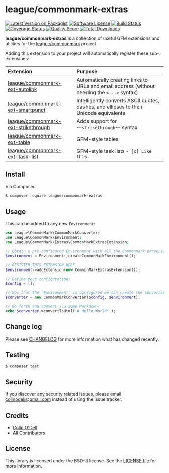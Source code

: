 # league/commonmark-extras

[![Latest Version on Packagist][ico-version]][link-packagist]
[![Software License][ico-license]](LICENSE.md)
[![Build Status][ico-travis]][link-travis]
[![Coverage Status][ico-scrutinizer]][link-scrutinizer]
[![Quality Score][ico-code-quality]][link-code-quality]
[![Total Downloads][ico-downloads]][link-downloads]

**league/commonmark-extras** is a collection of useful GFM extensions and utilities
for the [league/commonmark][link-league-commonmark] project.

Adding this extension to your project will automatically register these sub-extensions:

| **Extension** | **Purpose** |
| :------------ | :---------- |
| [league/commonmark-ext-autolink](https://github.com/thephpleague/commonmark-ext-autolink) | Automatically creating links to URLs and email address (without needing the `<...>` syntax) |
| [league/commonmark-ext-smartpunct](https://github.com/thephpleague/commonmark-ext-smartpunct) | Intelligently converts ASCII quotes, dashes, and ellipses to their Unicode equivalents |
| [league/commonmark-ext-strikethrough](https://github.com/thephpleague/commonmark-ext-strikethrough) | Adds support for `~~strikethrough~~` syntax |
| [league/commonmark-ext-table](https://github.com/thephpleague/commonmark-ext-table) | GFM-style tables |
| [league/commonmark-ext-task-list](https://github.com/thephpleague/commonmark-ext-task-list) | GFM-style task lists `- [x] Like this`  |

## Install

Via Composer

``` bash
$ composer require league/commonmark-extras
```

## Usage

This can be added to any new `Environment`:

``` php
use League\CommonMark\CommonMarkConverter;
use League\CommonMark\Environment;
use League\CommonMark\Extras\CommonMarkExtrasExtension;

// Obtain a pre-configured Environment with all the CommonMark parsers/renderers ready-to-go
$environment = Environment::createCommonMarkEnvironment();

// REGISTER THIS EXTENSION HERE
$environment->addExtension(new CommonMarkExtrasExtension());

// Define your configuration:
$config = [];

// Now that the `Environment` is configured we can create the converter engine:
$converter = new CommonMarkConverter($config, $environment);

// Go forth and convert you some Markdown!
echo $converter->convertToHtml('# Hello World!');
```

## Change log

Please see [CHANGELOG](CHANGELOG.md) for more information what has changed recently.

## Testing

``` bash
$ composer test
```

## Security

If you discover any security related issues, please email colinodell@gmail.com instead of using the issue tracker.

## Credits

- [Colin O'Dell][link-author]
- [All Contributors][link-contributors]

## License

This library is licensed under the BSD-3 license.  See the [LICENSE file](LICENSE) for more information.

[ico-version]: https://img.shields.io/packagist/v/league/commonmark-extras.svg?style=flat-square
[ico-license]: http://img.shields.io/badge/License-BSD--3-brightgreen.svg?style=flat-square
[ico-travis]: https://img.shields.io/travis/thephpleague/commonmark-extras/master.svg?style=flat-square
[ico-scrutinizer]: https://img.shields.io/scrutinizer/coverage/g/thephpleague/commonmark-extras.svg?style=flat-square
[ico-code-quality]: https://img.shields.io/scrutinizer/g/thephpleague/commonmark-extras.svg?style=flat-square
[ico-downloads]: https://img.shields.io/packagist/dt/league/commonmark-extras.svg?style=flat-square

[link-packagist]: https://packagist.org/packages/league/commonmark-extras
[link-travis]: https://travis-ci.org/thephpleague/commonmark-extras
[link-scrutinizer]: https://scrutinizer-ci.com/g/thephpleague/commonmark-extras/code-structure
[link-code-quality]: https://scrutinizer-ci.com/g/thephpleague/commonmark-extras
[link-downloads]: https://packagist.org/packages/league/commonmark-extras
[link-author]: https://github.com/colinodell
[link-contributors]: ../../contributors
[link-league-commonmark]: https://github.com/thephpleague/commonmark
